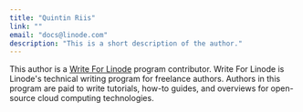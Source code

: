 ```yaml
---
title: "Quintin Riis"
link: ""
email: "docs@linode.com"
description: "This is a short description of the author."
---
```



This author is a [Write For Linode](https://www.linode.com/lp/write-for-linode/) program contributor. Write For Linode is Linode's technical writing program for freelance authors. Authors in this program are paid to write tutorials, how-to guides, and overviews for open-source cloud computing technologies.
	